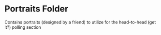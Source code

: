 # Portraits Folder
Contains portraits (designed by a friend) to utilize for the head-to-head (get it?) polling section
